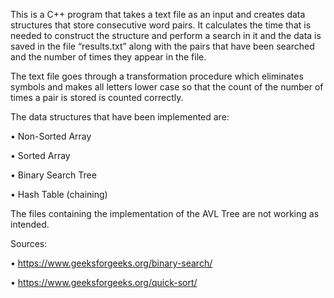 This is a C++ program that takes a text file as an input and creates data structures that store consecutive word pairs. It calculates the time that is needed to construct the structure and perform a search in it and the data is saved in the file “results.txt” along with the pairs that have been searched and the number of times they appear in the file.

The text file goes through a transformation procedure which eliminates symbols and makes all letters lower case so that the count of the number of times a pair is stored is counted correctly.
   
The data structures that have been implemented are:

•	Non-Sorted Array

•	Sorted Array

•	Binary Search Tree

•	Hash Table (chaining) 

The files containing the implementation of the AVL Tree are not working as intended. 

Sources:

•	https://www.geeksforgeeks.org/binary-search/

•	https://www.geeksforgeeks.org/quick-sort/


